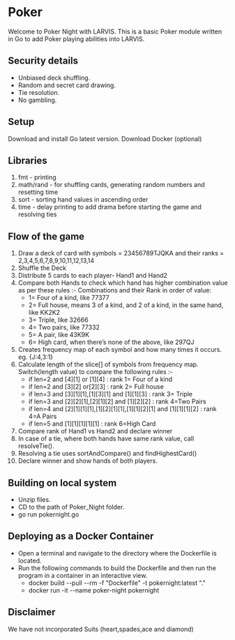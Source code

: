 # Poker
Welcome to Poker Night with LARVIS.
This is a basic Poker module written in Go to add Poker playing abilities into LARVIS.

## Security details
- Unbiased deck shuffling.
- Random and secret card drawing.
- Tie resolution.
- No gambling.

## Setup
Download and install Go latest version.
Download Docker (optional)

## Libraries
1. fmt - printing
2. math/rand - for shuffling cards, generating random numbers and resetting time
3. sort - sorting hand values in ascending order
4. time - delay printing to add drama before starting the game and resolving ties

## Flow of the game
1. Draw a deck of card with symbols = 23456789TJQKA and their ranks = 2,3,4,5,6,7,8,9,10,11,12,13,14
2. Shuffle the Deck
3. Distribute 5 cards to each player- Hand1 and Hand2
4. Compare both Hands to check which hand has higher combination value as per these rules :-
    Combinations and their Rank in order of value:
    - 1= Four of a kind, like 77377
    - 2= Full house, means 3 of a kind, and 2 of a kind, in the same hand, like KK2K2
    - 3= Triple, like 32666
    - 4= Two pairs, like 77332
    - 5= A pair, like 43K9K
    - 6= High card, when there’s none of the above, like 297QJ
5. Creates frequency map of each symbol and how many times it occurs. eg. {J:4,3:1}
6. Calculate length of the slice[] of symbols from frequency map. Switch(length value) to compare the following rules :-
    - if len=2 and [4][1] or [1][4] : rank 1= Four of a kind
    - if len=2 and [3][2] or[2][3]  : rank 2= Full house
    - if len=3 and [3][1][1],[1][3][1] and [1][1][3] : rank 3= Triple
    - if len=3 and [2][2][1],[2][1][2] and [1][2][2] : rank 4=Two Pairs
    - if len=4 and [2][1][1][1],[1][2][1][1],[1][1][2][1] and [1][1][1][2] : rank 4=A Pairs
    - if len=5 and [1][1][1][1][1]  : rank 6=High Card
7. Compare rank of Hand1 vs Hand2 and declare winner
8. In case of a tie, where both hands have same rank value, call resolveTie(). 
9. Resolving a tie uses sortAndCompare() and findHighestCard()
10. Declare winner and show hands of both players.

## Building on local system

- Unzip files.
- CD to the path of Poker_Night folder.
- go run pokernight.go

## Deploying as a Docker Container
- Open a terminal and navigate to the directory where the Dockerfile is located.
- Run the following commands to build the Dockerfile and then run the program in a container in an interactive view.
    - docker build --pull --rm -f "Dockerfile" -t pokernight:latest "." 
    - docker run -it --name poker-night pokernight



## Disclaimer
We have not incorporated Suits (heart,spades,ace and diamond)
